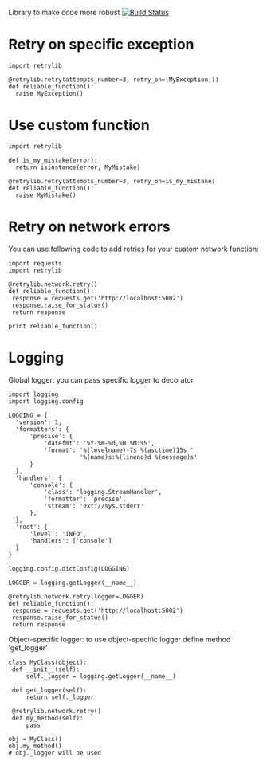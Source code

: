Library to make code more robust
[![Build Status](https://travis-ci.org/sbunatyan/retrylib.svg?branch=master)](https://travis-ci.org/sbunatyan/retrylib)

# Retry on specific exception

    import retrylib

    @retrylib.retry(attempts_number=3, retry_on=(MyException,))
    def reliable_function():
      raise MyException()


# Use custom function


    import retrylib

    def is_my_mistake(error):
      return isinstance(error, MyMistake)

    @retrylib.retry(attempts_number=3, retry_on=is_my_mistake)
    def reliable_function():
      raise MyMistake()


# Retry on network errors


You can use following code to add retries for your custom network
function:

    import requests
    import retrylib

    @retrylib.network.retry()
    def reliable_function():
     response = requests.get('http://localhost:5002')
     response.raise_for_status()
     return response

    print reliable_function()


# Logging


Global logger: you can pass specific logger to decorator

    import logging
    import logging.config

    LOGGING = {
      'version': 1,
      'formatters': {
          'precise': {
              'datefmt': '%Y-%m-%d,%H:%M:%S',
              'format': '%(levelname)-7s %(asctime)15s '
                        '%(name)s:%(lineno)d %(message)s'
          }
      },
      'handlers': {
          'console': {
              'class': 'logging.StreamHandler',
              'formatter': 'precise',
              'stream': 'ext://sys.stderr'
          },
      },
      'root': {
          'level': 'INFO',
          'handlers': ['console']
      }
    }

    logging.config.dictConfig(LOGGING)

    LOGGER = logging.getLogger(__name__)

    @retrylib.network.retry(logger=LOGGER)
    def reliable_function():
     response = requests.get('http://localhost:5002')
     response.raise_for_status()
     return response


Object-specific logger: to use object-specific logger define method 'get_logger'

    class MyClass(object):
     def __init__(self):
         self._logger = logging.getLogger(__name__)

     def get_logger(self):
         return self._logger

     @retrylib.network.retry()
     def my_method(self):
         pass

    obj = MyClass()
    obj.my_method()
    # obj._logger will be used
